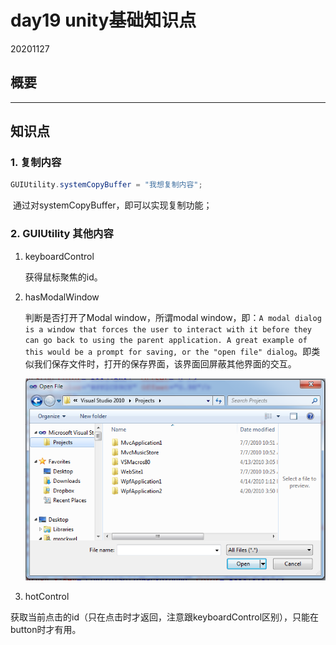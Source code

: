 # day19 unity基础知识点

20201127

## 概要

----

## 知识点

### 1. 复制内容

```c#
GUIUtility.systemCopyBuffer = "我想复制内容";
```

​		通过对systemCopyBuffer，即可以实现复制功能；

### 2. GUIUtility 其他内容

1. keyboardControl

   获得鼠标聚焦的id。

2. hasModalWindow

   判断是否打开了Modal window，所谓modal window，即：`A modal dialog is a window that forces the user to interact with it before they can go back to using the parent application. A great example of this would be a prompt for saving, or the "open file" dialog`。即类似我们保存文件时，打开的保存界面，该界面回屏蔽其他界面的交互。

   ![](https://raw.githubusercontent.com/DionysosLai/PicGoImage/main/day19_01.png)

3.  hotControl

   获取当前点击的id（只在点击时才返回，注意跟keyboardControl区别），只能在button时才有用。

   